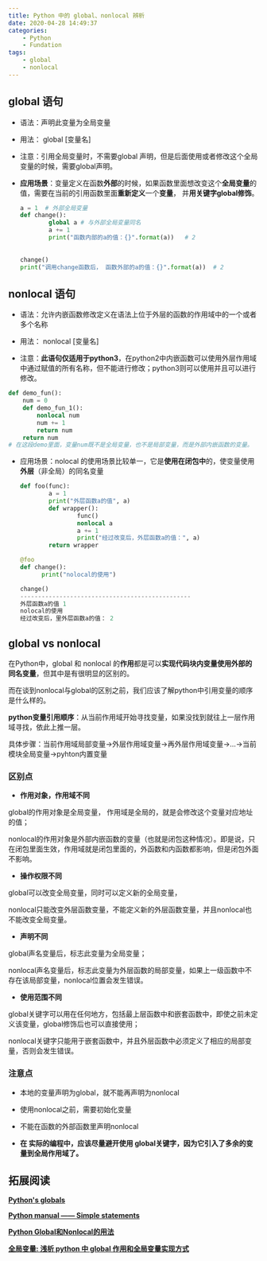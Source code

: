 ```yaml
---
title: Python 中的 global、nonlocal 辨析
date: 2020-04-28 14:49:37
categories:
	- Python
	- Fundation
tags:
	- global
	- nonlocal
---
```


## global 语句

- 语法：声明此变量为全局变量

- 用法： global [变量名]

- 注意：引用全局变量时，不需要global 声明，但是后面使用或者修改这个全局变量的时候，需要global声明。

- **应用场景**：变量定义在函数**外部**的时候，如果函数里面想改变这个**全局变量**的值，需要在当前的引用函数里面**重新定义**一个**变量**， 并**用关键字global修饰**。

  <!--more-->
  
  ```python
  a = 1  # 外部全局变量
  def change():
          global a # 与外部全局变量同名
          a += 1
          print("函数内部的a的值：{}".format(a))   # 2
                
                
  change()
  print("调用change函数后， 函数外部的a的值：{}".format(a))  # 2
  ```

## nonlocal 语句

- 语法：允许内嵌函数修改定义在语法上位于外层的函数的作用域中的一个或者多个名称

- 用法： nonlocal [变量名]

- 注意：**此语句仅适用于python3**，在python2中内嵌函数可以使用外层作用域中通过赋值的所有名称，但不能进行修改；python3则可以使用并且可以进行修改。

```python
def demo_fun():
    num = 0
    def demo_fun_1():
        nonlocal num
        num += 1
        return num
    return num
# 在这段demo里面，变量num既不是全局变量，也不是局部变量，而是外部内嵌函数的变量。
```

- 应用场景：nolocal 的使用场景比较单一，它是**使用在闭包中**的，使变量使用**外层**（非全局）的同名变量

  ```python
  def foo(func):
          a = 1
          print("外层函数a的值", a)
          def wrapper():
                  func()
                  nonlocal a
                  a += 1
                  print("经过改变后，外层函数a的值：", a)
          return wrapper
  
  @foo
  def change():
        print("nolocal的使用")
  
  change()
  ------------------------------------------------
  外层函数a的值 1
  nolocal的使用
  经过改变后，里外层函数a的值： 2
  ```



## global vs nonlocal

在Python中，global 和 nonlocal 的**作用**都是可以**实现代码块内变量使用外部的同名变量**，但其中是有很明显的区别的。

而在谈到nonlocal与global的区别之前，我们应该了解python中引用变量的顺序是什么样的。

**python变量引用顺序**：从当前作用域开始寻找变量，如果没找到就往上一层作用域寻找，依此上推一层。

具体步骤：当前作用域局部变量->外层作用域变量->再外层作用域变量->…->当前模块全局变量->pyhton内置变量

### 区别点

- **作用对象，作用域不同**

global的作用对象是全局变量， 作用域是全局的，就是会修改这个变量对应地址的值；

nonlocal的作用对象是外部内嵌函数的变量（也就是闭包这种情况）。即是说，只在闭包里面生效，作用域就是闭包里面的，外函数和内函数都影响，但是闭包外面不影响。

- **操作权限不同**

global可以改变全局变量，同时可以定义新的全局变量，

nonlocal只能改变外层函数变量，不能定义新的外层函数变量，并且nonlocal也不能改变全局变量。

- **声明不同**

global声名变量后，标志此变量为全局变量；

nonlocal声名变量后，标志此变量为外层函数的局部变量，如果上一级函数中不存在该局部变量，nonlocal位置会发生错误。

- **使用范围不同**

global关键字可以用在任何地方，包括最上层函数中和嵌套函数中，即使之前未定义该变量，global修饰后也可以直接使用；

nonlocal关键字只能用于嵌套函数中，并且外层函数中必须定义了相应的局部变量，否则会发生错误。

### 注意点

- 本地的变量声明为global，就不能再声明为nonlocal
- 使用nonlocal之前，需要初始化变量
- 不能在函数的外部函数里声明nonlocal

- **在 实际的编程中，应该尽量避开使用 global关键字，因为它引入了多余的变量到全局作用域了。**



## 拓展阅读

[**Python's globals**](https://punchagan.muse-amuse.in/blog/python-globals/)

[**Python manual —— Simple statements**](https://docs.python.org/3/reference/simple_stmts.html#the-nonlocal-statement)

[**Python Global和Nonlocal的用法**](https://blog.csdn.net/weixin_42514606/article/details/104004237)

[**全局变量: 浅析 python 中 global 作用和全局变量实现方式**](https://blog.csdn.net/JackLang/article/details/81294208?depth_1-utm_source=distribute.pc_relevant.none-task-blog-BlogCommendFromMachineLearnPai2-2&utm_source=distribute.pc_relevant.none-task-blog-BlogCommendFromMachineLearnPai2-2)


